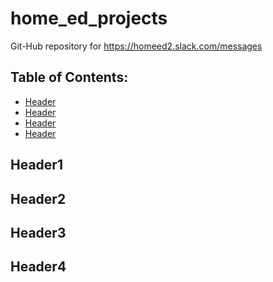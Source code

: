 # home_ed_projects
Git-Hub repository for https://homeed2.slack.com/messages

## Table of Contents:
- [Header](#header1)
- [Header](#header2)
- [Header](#header3)
- [Header](#header4)

## Header1
## Header2
## Header3
## Header4
